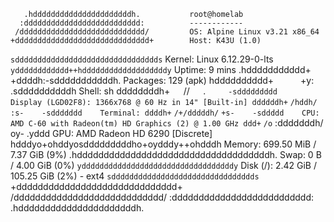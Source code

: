 
       .hddddddddddddddddddddddh.           root@homelab
      :dddddddddddddddddddddddddd:          ------------
     /dddddddddddddddddddddddddddd/         OS: Alpine Linux v3.21 x86_64
    +dddddddddddddddddddddddddddddd+        Host: K43U (1.0)
  `sdddddddddddddddddddddddddddddddds`      Kernel: Linux 6.12.29-0-lts
 `ydddddddddddd++hdddddddddddddddddddy`     Uptime: 9 mins
.hddddddddddd+`  `+ddddh:-sdddddddddddh.    Packages: 129 (apk)
hdddddddddd+`      `+y:    .sddddddddddh    Shell: sh
ddddddddh+`   `//`   `.`     -sddddddddd    Display (LGD02F8): 1366x768 @ 60 Hz in 14" [Built-in]
ddddddh+`   `/hddh/`   `:s-    -sddddddd    Terminal:
ddddh+`   `/+/dddddh/`   `+s-    -sddddd    CPU: AMD C-60 with Radeon(tm) HD Graphics (2) @ 1.00 GHz
ddd+`   `/o` :dddddddh/`   `oy-    .yddd    GPU: AMD Radeon HD 6290 [Discrete]
hdddyo+ohddyosdddddddddho+oydddy++ohdddh    Memory: 699.50 MiB / 7.37 GiB (9%)
.hddddddddddddddddddddddddddddddddddddh.    Swap: 0 B / 4.00 GiB (0%)
 `yddddddddddddddddddddddddddddddddddy`     Disk (/): 2.42 GiB / 105.25 GiB (2%) - ext4
  `sdddddddddddddddddddddddddddddddds`      
    +dddddddddddddddddddddddddddddd+       
     /dddddddddddddddddddddddddddd/
      :dddddddddddddddddddddddddd:
       .hddddddddddddddddddddddh.
